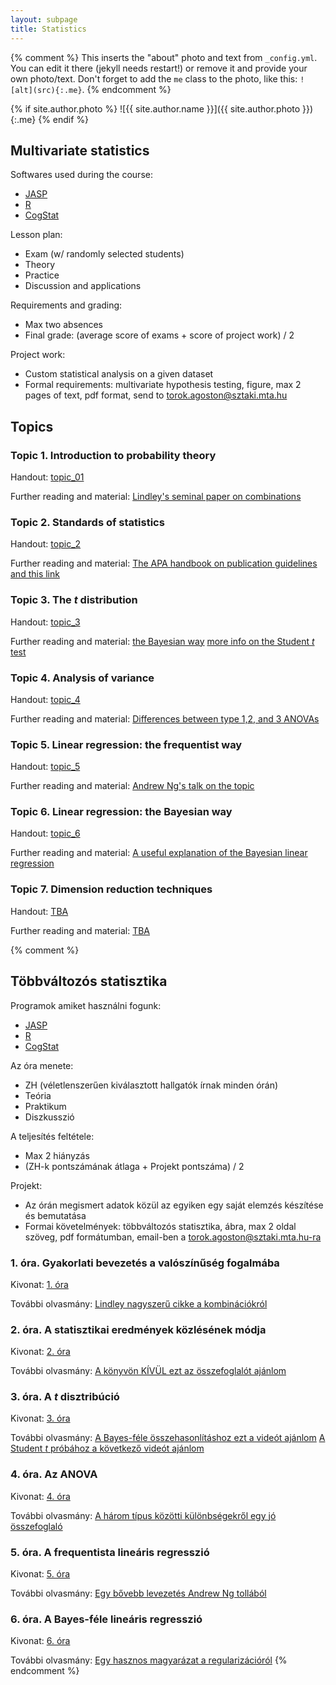 ```yaml
---
layout: subpage
title: Statistics
---
```


{% comment %}
  This inserts the "about" photo and text from `_config.yml`.
  You can edit it there (jekyll needs restart!) or remove it and provide your own photo/text.
  Don't forget to add the `me` class to the photo, like this: `![alt](src){:.me}`.
{% endcomment %}

{% if site.author.photo %}
  ![{{ site.author.name }}]({{ site.author.photo }}){:.me}
{% endif %}

## Multivariate statistics

Softwares used during the course:

- [JASP](https://jasp-stats.org/)
- [R](https://www.r-project.org/)
- [CogStat](https://sites.google.com/site/cogstatprogram/)

Lesson plan:

- Exam (w/ randomly selected students)
- Theory
- Practice
- Discussion and applications

Requirements and grading:

- Max two absences
- Final grade: (average score of exams + score of project work) / 2

Project work:

- Custom statistical analysis on a given dataset
- Formal requirements: multivariate hypothesis testing, figure, max 2 pages of text, pdf format, send to torok.agoston@sztaki.mta.hu

## Topics

### Topic 1. Introduction to probability theory

Handout: [topic_01](/public/files/stat01.pdf)

Further reading and material: [Lindley's seminal paper on combinations](http://web.archive.org/web/20160110224503/http://www2.isye.gatech.edu/~brani/isyebayes/bank/lindleybayeslady.pdf)

### Topic 2. Standards of statistics

Handout: [topic_2](/public/files/stat02.pdf)

Further reading and material: [The APA handbook on publication guidelines and this link](http://evc-cit.info/psych018/Reporting_Statistics.pdf)

### Topic 3. The _t_ distribution

Handout: [topic_3](/public/files/stat03.pdf)

Further reading and material: [the Bayesian way](https://www.youtube.com/watch?v=fhw1j1Ru2i0)
[more info on the Student _t_ test](https://www.youtube.com/watch?v=0Pd3dc1GcHc)

### Topic 4. Analysis of variance

Handout: [topic_4](/public/files/stat04.pdf)

Further reading and material: [Differences between type 1,2, and 3 ANOVAs](https://afni.nimh.nih.gov/sscc/gangc/SS.html) 

### Topic 5. Linear regression: the frequentist way

Handout: [topic_5](/public/files/stat05.pdf)

Further reading and material: [Andrew Ng's talk on the topic](https://datajobs.com/data-science-repo/Generalized-Linear-Models-[Andrew-Ng].pdf) 

### Topic 6. Linear regression: the Bayesian way

Handout: [topic_6](/public/files/stat06.pdf)

Further reading and material: [A useful explanation of the Bayesian linear regression](https://www.youtube.com/watch?v=sO4ZirJh9ds)

### Topic 7. Dimension reduction techniques

Handout: [TBA]()

Further reading and material: [TBA]()

{% comment %}
## Többváltozós statisztika

Programok amiket használni fogunk:

- [JASP](https://jasp-stats.org/)
- [R](https://www.r-project.org/)
- [CogStat](https://sites.google.com/site/cogstatprogram/)

Az óra menete:

- ZH (véletlenszerűen kiválasztott hallgatók írnak minden órán)
- Teória
- Praktikum
- Diszkusszió

A teljesítés feltétele:

- Max 2 hiányzás
- (ZH-k pontszámának átlaga +  Projekt pontszáma) / 2

Projekt:

- Az órán megismert adatok közül az egyiken egy saját elemzés készítése és bemutatása
- Formai követelmények: többváltozós statisztika, ábra, max 2 oldal szöveg, pdf formátumban, email-ben a torok.agoston@sztaki.mta.hu-ra

### 1. óra. Gyakorlati bevezetés a valószínűség fogalmába

Kivonat: [1. óra](/public/files/stat01.pdf)

További olvasmány: [Lindley nagyszerű cikke a kombinációkról](http://web.archive.org/web/20160110224503/http://www2.isye.gatech.edu/~brani/isyebayes/bank/lindleybayeslady.pdf)

### 2. óra. A statisztikai eredmények közlésének módja

Kivonat: [2. óra](/public/files/stat02.pdf)

További olvasmány: [A könyvön KÍVÜL ezt az összefoglalót ajánlom](http://evc-cit.info/psych018/Reporting_Statistics.pdf)

### 3. óra. A _t_ disztribúció

Kivonat: [3. óra](/public/files/stat03.pdf)

További olvasmány: [A Bayes-féle összehasonlításhoz ezt a videót ajánlom](https://www.youtube.com/watch?v=fhw1j1Ru2i0)
[A Student _t_ próbához a következő videót ajánlom](https://www.youtube.com/watch?v=0Pd3dc1GcHc)

### 4. óra. Az ANOVA

Kivonat: [4. óra](/public/files/stat04.pdf)

További olvasmány: [A három típus közötti különbségekről egy jó összefoglaló](https://afni.nimh.nih.gov/sscc/gangc/SS.html) 

### 5. óra. A frequentista lineáris regresszió

Kivonat: [5. óra](/public/files/stat05.pdf)

További olvasmány: [Egy bővebb levezetés Andrew Ng tollából](https://datajobs.com/data-science-repo/Generalized-Linear-Models-[Andrew-Ng].pdf) 

### 6. óra. A Bayes-féle lineáris regresszió

Kivonat: [6. óra](/public/files/stat06.pdf)

További olvasmány: [Egy hasznos magyarázat a regularizációról](https://www.youtube.com/watch?v=sO4ZirJh9ds) 
{% endcomment %}